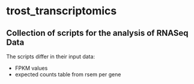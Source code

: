 # trost_transcriptomics

## Collection of scripts for the analysis of RNASeq Data

The scripts differ in their input data:
* FPKM values
* expected counts table from rsem per gene
